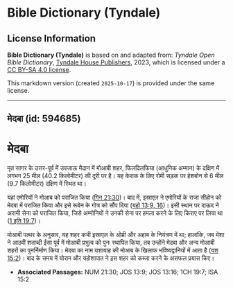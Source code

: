 # Bible Dictionary (Tyndale)

## License Information

**Bible Dictionary (Tyndale)** is based on and adapted from: _Tyndale Open Bible Dictionary_, [Tyndale House Publishers](https://tyndaleopenresources.com/), 2023, which is licensed under a [CC BY-SA 4.0 license](https://creativecommons.org/licenses/by-sa/4.0/legalcode.en).

This markdown version (created `2025-10-17`) is provided under the same license.



--------------------------------

## मेदबा (id: 594685)

मेदबा
=====

मृत सागर के उत्तर\-पूर्व में उपजाऊ मैदान में मोआबी शहर, फिलदिलफिया (आधुनिक अम्मान) के दक्षिण में लगभग 25 मील (40\.2 किलोमीटर) की दूरी पर है। यह केराक के लिए रोमी सड़क पर हेशबोन से 6 मील (9\.7 किलोमीटर) दक्षिण में स्थित था।

यहां एमोरियों ने मोआब को पराजित किया ([गिन 21:30](https://ref.ly/Num21:30))। बाद में, इस्राएल ने एमोरियों के राजा सीहोन को मेदबा में पराजित किया और इसे रूबेन के गोत्र को सौंप दिया ([यहो 13:9, 16](https://ref.ly/Josh13:9,Josh13:16))। इसी स्थान पर दाऊद ने अरामी सेना को पराजित किया, जिसे अम्मोनियों ने उनकी सेना पर हमला करने के लिए किराए पर लिया था ([1 इति 19:7](https://ref.ly/1Chr19:7))।

मोआबी पत्थर के अनुसार, यह शहर कभी इस्राएल के ओम्री और अहाब के नियंत्रण में था; हालांकि, जब मेशा ने आठवीं शताब्दी ईसा पूर्व में मोआबी प्रभुत्व को पुनः स्थापित किया, तब उन्होंने मेदबा और अन्य मोआबी शहरों का पुनर्निर्माण किया। मेदबा का नाम यशायाह की मोआब के खिलाफ भविष्यद्वानियों में आता है ([यश 15:2](https://ref.ly/Isa15:2))। बाद के समय में योराम और यहोशापात ने इस शहर को कब्जा करने के असफल प्रयास किए।

* **Associated Passages:** NUM 21:30; JOS 13:9; JOS 13:16; 1CH 19:7; ISA 15:2

